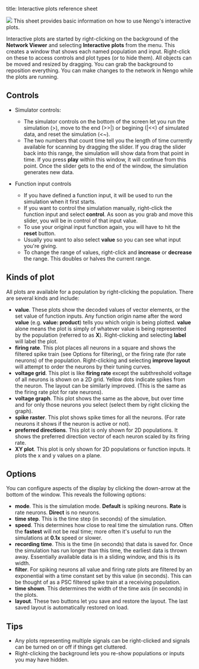 title: Interactive plots reference sheet

![](/files/armDemo1.png) This sheet provides basic information on how
to use Nengo's interactive plots.

Interactive plots are started by right-clicking on the background of the
**Network Viewer** and selecting **Interactive plots** from the menu. This
creates a window that shows each named population and input. Right-click on
these to access controls and plot types (or to hide them). All objects can be
moved and resized by dragging. You can grab the background to reposition
everything. You can make changes to the network in Nengo while the plots are
running.

## Controls

  * Simulator controls:

    * The simulator controls on the bottom of the screen let you run the simulation (>), move to the end (>>|) or begining (|<<) of simulated data, and reset the simulation (<~). 
    * The two numbers that count time tell you the length of time currently available for scanning by dragging the slider. If you drag the slider back into this range, the simulation will show data from that point in time. If you press **play** within this window, it will continue from this point. Once the slider gets to the end of the window, the simulation generates new data.
  * Function input controls

    * If you have defined a function input, it will be used to run the simulation when it first starts.
    * If you want to control the simulation manually, right-click the function input and select **control**. As soon as you grab and move this slider, you will be in control of that input value.
    * To use your original input function again, you will have to hit the **reset** button.
    * Usually you want to also select **value** so you can see what input you're giving.
    * To change the range of values, right-click and **increase** or **decrease** the range. This doubles or halves the current range.

## Kinds of plot

All plots are available for a population by right-clicking the population.
There are several kinds and include:

  * **value**. These plots show the decoded values of vector elements, or the set value of function inputs. Any function origin name after the word **value** (e.g. **value: product**) tells you which origin is being plotted. **value** alone means the plot is simply of whatever value is being represented by the population (referred to as **X**). Right-clicking and selecting **label** will label the plot.
  * **firing rate**. This plot places all neurons in a square and shows the filtered spike train (see Options for filtering), or the firing rate (for rate neurons) of the population. Right-clicking and selecting **improve layout** will attempt to order the neurons by their tuning curves.
  * **voltage grid**. This plot is like **firing rate** except the subthreshold voltage of all neurons is shown on a 2D grid. Yellow dots indicate spikes from the neuron. The layout can be similarly improved. (This is the same as the firing rate plot for rate neurons).
  * **voltage graph**. This plot shows the same as the above, but over time and for only those neurons you select (select them by right clicking the graph).
  * **spike raster**. This plot shows spike times for all the neurons. (For rate neurons it shows if the neuron is active or not).
  * **preferred directions**. This plot is only shown for 2D populations. It shows the preferred direction vector of each neuron scaled by its firing rate.
  * **XY plot**. This plot is only shown for 2D populations or function inputs. It plots the x and y values on a plane.

## Options

You can configure aspects of the display by clicking the down-arrow at the
bottom of the window. This reveals the following options:

  * **mode**. This is the simulation mode. **Default** is spiking neurons. **Rate** is rate neurons. **Direct** is no neurons.
  * **time step**. This is the time step (in seconds) of the simulation.
  * **speed**. This determines how close to real time the simulation runs. Often the **fastest** will not be real time; more often it's useful to run the simulations at **0.1x** speed or slower.
  * **recording time**. This is the time (in seconds) that data is saved for. Once the simulation has run longer than this time, the earliest data is thrown away. Essentially available data is in a sliding window, and this is its width.
  * **filter**. For spiking neurons all value and firing rate plots are filtered by an exponential with a time constant set by this value (in seconds). This can be thought of as a PSC filtered spike train at a receiving population.
  * **time shown**. This determines the width of the time axis (in seconds) in the plots.
  * **layout**. These two buttons let you save and restore the layout. The last saved layout is automatically restored on load.

## Tips

  * Any plots representing multiple signals can be right-clicked and signals can be turned on or off if things get cluttered.
  * Right-clicking the background lets you re-show populations or inputs you may have hidden.


